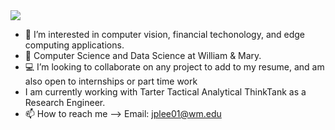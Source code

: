 <img src="https://capsule-render.vercel.app/api?type=wave&color=auto&height=300&section=header&text=jordan%20lee&fontSize=90" />

- 👀 I’m interested in computer vision, financial techonology, and edge computing applications.
- 🌱 Computer Science and Data Science at William & Mary.
- 💻 I’m looking to collaborate on any project to add to my resume, and am also open to internships or part time work
- I am currently working with Tarter Tactical Analytical ThinkTank as a Research Engineer.
- 📫 How to reach me --> Email: jplee01@wm.edu

<!---
jordanpualee/jordanpualee is a ✨ special ✨ repository because its `README.md` (this file) appears on your GitHub profile.
You can click the Preview link to take a look at your changes.
--->
